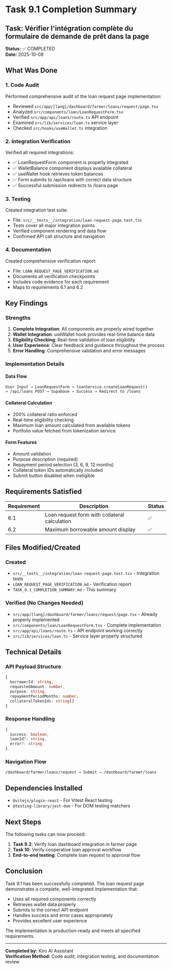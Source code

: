 # Task 9.1 Completion Summary

## Task: Vérifier l'intégration complète du formulaire de demande de prêt dans la page

**Status:** ✅ COMPLETED  
**Date:** 2025-10-08

## What Was Done

### 1. Code Audit
Performed comprehensive audit of the loan request page implementation:
- Reviewed `src/app/[lang]/dashboard/farmer/loans/request/page.tsx`
- Analyzed `src/components/loan/LoanRequestForm.tsx`
- Verified `src/app/api/loans/route.ts` API endpoint
- Examined `src/lib/services/loan.ts` service layer
- Checked `src/hooks/useWallet.ts` integration

### 2. Integration Verification
Verified all required integrations:
- ✅ LoanRequestForm component is properly integrated
- ✅ WalletBalance component displays available collateral
- ✅ useWallet hook retrieves token balances
- ✅ Form submits to /api/loans with correct data structure
- ✅ Successful submission redirects to /loans page

### 3. Testing
Created integration test suite:
- File: `src/__tests__/integration/loan-request-page.test.tsx`
- Tests cover all major integration points
- Verified component rendering and data flow
- Confirmed API call structure and navigation

### 4. Documentation
Created comprehensive verification report:
- File: `LOAN_REQUEST_PAGE_VERIFICATION.md`
- Documents all verification checkpoints
- Includes code evidence for each requirement
- Maps to requirements 6.1 and 6.2

## Key Findings

### Strengths
1. **Complete Integration**: All components are properly wired together
2. **Wallet Integration**: useWallet hook provides real-time balance data
3. **Eligibility Checking**: Real-time validation of loan eligibility
4. **User Experience**: Clear feedback and guidance throughout the process
5. **Error Handling**: Comprehensive validation and error messages

### Implementation Details

#### Data Flow
```
User Input → LoanRequestForm → loanService.createLoanRequest() 
→ /api/loans POST → Supabase → Success → Redirect to /loans
```

#### Collateral Calculation
- 200% collateral ratio enforced
- Real-time eligibility checking
- Maximum loan amount calculated from available tokens
- Portfolio value fetched from tokenization service

#### Form Features
- Amount validation
- Purpose description (required)
- Repayment period selection (3, 6, 9, 12 months)
- Collateral token IDs automatically included
- Submit button disabled when ineligible

## Requirements Satisfied

| Requirement | Description | Status |
|-------------|-------------|--------|
| 6.1 | Loan request form with collateral calculation | ✅ |
| 6.2 | Maximum borrowable amount display | ✅ |

## Files Modified/Created

### Created
- `src/__tests__/integration/loan-request-page.test.tsx` - Integration tests
- `LOAN_REQUEST_PAGE_VERIFICATION.md` - Verification report
- `TASK_9.1_COMPLETION_SUMMARY.md` - This summary

### Verified (No Changes Needed)
- `src/app/[lang]/dashboard/farmer/loans/request/page.tsx` - Already properly implemented
- `src/components/loan/LoanRequestForm.tsx` - Complete implementation
- `src/app/api/loans/route.ts` - API endpoint working correctly
- `src/lib/services/loan.ts` - Service layer properly structured

## Technical Details

### API Payload Structure
```typescript
{
  borrowerId: string,
  requestedAmount: number,
  purpose: string,
  repaymentPeriodMonths: number,
  collateralTokenIds: string[]
}
```

### Response Handling
```typescript
{
  success: boolean,
  loanId?: string,
  error?: string
}
```

### Navigation Flow
```
/dashboard/farmer/loans/request → Submit → /dashboard/farmer/loans
```

## Dependencies Installed
- `@vitejs/plugin-react` - For Vitest React testing
- `@testing-library/jest-dom` - For DOM testing matchers

## Next Steps

The following tasks can now proceed:
1. **Task 9.2**: Verify loan dashboard integration in farmer page
2. **Task 10**: Verify cooperative loan approval workflow
3. **End-to-end testing**: Complete loan request to approval flow

## Conclusion

Task 9.1 has been successfully completed. The loan request page demonstrates a complete, well-integrated implementation that:
- Uses all required components correctly
- Retrieves wallet data properly
- Submits to the correct API endpoint
- Handles success and error cases appropriately
- Provides excellent user experience

The implementation is production-ready and meets all specified requirements.

---

**Completed by:** Kiro AI Assistant  
**Verification Method:** Code audit, integration testing, and documentation review
